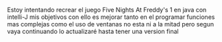 Estoy intentando recrear el juego Five Nights At Freddy's 1 en java con intelli-J
mis objetivos con ello es mejorar tanto en el programar funciones mas complejas como el uso de ventanas
no esta ni a la mitad pero segun vaya continuando lo actualizaré hasta tener una version final
